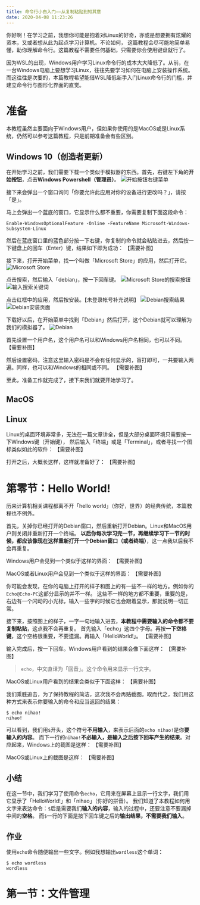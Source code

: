 ```yaml
---
title: 命令行小白入门——从复制粘贴到知其意
date: 2020-04-08 11:23:26
---
```


你好啊！在学习之前，我想你可能是抱着对Linux的好奇，亦或是想要拥有炫耀的资本，又或者想从此为起点学习计算机。不论如何，
这篇教程会尽可能地简单易懂，助你理解命令行。这篇教程不需要任何基础，只需要你会使用键盘就行了。

因为WSL的出现，Windows用户学习Linux命令行的成本大大降低了。从前，在一台Windows电脑上要想学习Linux，往往先要学习如何在电脑上安装操作系统。
而这往往是次要的，本篇教程希望能借WSL降低新手入门Linux命令行的门槛，并建立命令行与图形化界面的直觉。

<!--more-->

# 准备
本教程虽然主要面向于Windows用户，但如果你使用的是MacOS或是Linux系统，仍然可以参考这篇教程，只是前期准备会有些区别。
## Windows 10（创造者更新）
在开始学习之前，我们需要下载一个类似于模拟器的东西。首先，右键左下角的**开始按钮**，点击**Windows Powershell（管理员）**。
![开始按钮右键菜单](https://i.loli.net/2020/04/10/eRdY4yx6A8ZDmvw.png)

接下来会弹出一个窗口询问「你要允许此应用对你的设备进行更改吗？」，请按「是」。

马上会弹出一个蓝底的窗口，它显示什么都不重要，你需要复制下面这段命令：
```shell
Enable-WindowsOptionalFeature -Online -FeatureName Microsoft-Windows-Subsystem-Linux
```

然后在蓝底窗口里的蓝色部分按一下右键，你复制的命令就会粘贴进去，然后按一下键盘上的回车（Enter）键，结果如下即为成功：
【需要补图】

接下来，打开开始菜单，找一个叫做「Microsoft Store」的应用，然后打开它。
![Microsoft Store](https://i.loli.net/2020/04/10/urRDsJB6lp4LnOC.png)

点击搜索，然后输入「debian」，按一下回车键。
![Microsoft Store的搜索按钮](https://i.loli.net/2020/04/11/4gBTnNP7rIDwAEL.png)
![输入搜索关键词](https://i.loli.net/2020/04/11/aIF1VcZQhByNljz.png)

点击红框中的应用，然后按安装。【未登录帐号补充说明】
![Debian搜索结果](https://i.loli.net/2020/04/11/t8T4QOw6nIrP9Nj.png)
![Debian安装页面](https://i.loli.net/2020/04/11/seG2RDr8CoYMAcP.png)

下载好以后，在开始菜单中找到「Debian」然后打开，这个Debian就可以理解为我们的模拟器了。
![Debian](https://i.loli.net/2020/04/11/yIeg5FLpcH2lTZC.png)

首先设置一个用户名，这个用户名可以和Windows用户名相同，也可以不同。
【需要补图】

然后设置密码，注意这里输入密码是不会有任何显示的，盲打即可，一共要输入两遍。同样，也可以和Windows的相同或不同。
【需要补图】

至此，准备工作就完成了，接下来我们就要开始学习了。

## MacOS


## Linux
Linux的桌面环境非常多，无法在一篇文章讲全，但是大部分桌面环境只需要按一下Windows键（开始键），
然后输入「终端」或是「Terminal」，或者寻找一个图标类似如此的软件：
【需要补图】

打开之后，大概长这样，这样就准备好了：
【需要补图】

# 第零节：Hello World!
历来计算机相关课程都离不开「hello world」（你好，世界）的经典传统，本篇教程也不例外。

首先，关掉你已经打开的Debian窗口，然后重新打开Debian。Linux和MacOS用户则关闭并重新打开一个终端。
**以后你每次学习完一节，再继续学习下一节的时候，都应该像现在这样重新打开一个Debian窗口（或者终端）**，这一点我以后我不会再重复。

Windows用户会见到一个类似于这样的界面：
【需要补图】

MacOS或者Linux用户会见到一个类似于这样的界面：
【需要补图】

你可能会发现，在你的电脑上打开的样子和图上的有一些不一样的地方。例如你的`Echo@Echo-PC`这部分显示的并不一样。
这些不一样的地方都不重要，重要的是，右边有一个闪动的小光标，输入一些字的时候它也会跟着显示，那就说明一切正常。

接下来，按照图上的样子，一字一句地输入进去，**本教程中需要输入的命令都不要复制粘贴**，这点我不会再重复。
首先输入「echo」这四个字母。再按**一下空格键**，这个空格很重要，不要遗漏。再输入「HelloWorld!」。
【需要补图】

输入完成后，按一下回车。Windows用户看到的结果会像下面这样：
【需要补图】

> `echo`，中文直译为「回音」。这个命令用来显示一行文字。

MacOS或Linux用户看到的结果会类似于下面这样：
【需要补图】

我们乘胜追击，为了保持教程的简洁，这次我不会再贴截图。取而代之，我们用这种方式来表示你要输入的命令和应当返回的结果：
```shell
$ echo nihao!
nihao!
```

可以看到，我们用`$`开头，这个符号**不用输入**，来表示后面的`echo nihao!`是你**要输入的内容**。
而下一行的`nihao!`**不必输入，是输入之后按下回车产生的结果**。对应起来，Windows上的截图是这样：
【需要补图】

MacOS或Linux上的截图是这样：
【需要补图】

## 小结
在这一节中，我们学习了使用命令`echo`，它用来在屏幕上显示一行文字，我们用它显示了「HelloWorld!」和「nihao」（你好的拼音）。
我们知道了本教程如何用文字来表达命令：`$`后是需要我们**输入的内容**，输入的过程中，还要注意不要漏掉中间的**空格**。
而`$`一行的下面是按下回车键之后的**输出结果，不需要我们输入**。

## 作业
使用`echo`命令随便输出一些文字。例如我想输出`wordless`这个单词：
```shell
$ echo wordless
wordless
```

# 第一节：文件管理